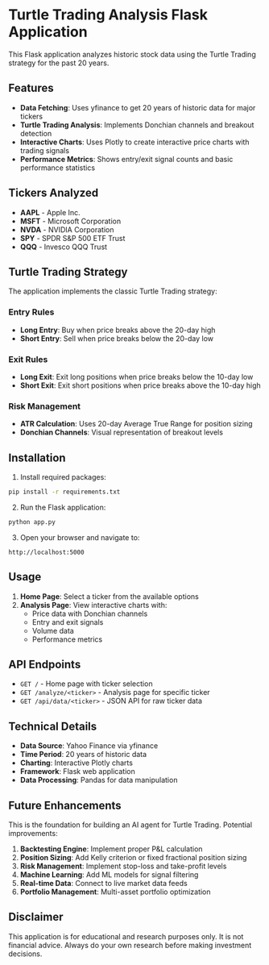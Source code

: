# Turtle Trading Analysis Flask Application

This Flask application analyzes historic stock data using the Turtle Trading strategy for the past 20 years.

## Features

- **Data Fetching**: Uses yfinance to get 20 years of historic data for major tickers
- **Turtle Trading Analysis**: Implements Donchian channels and breakout detection
- **Interactive Charts**: Uses Plotly to create interactive price charts with trading signals
- **Performance Metrics**: Shows entry/exit signal counts and basic performance statistics

## Tickers Analyzed

- **AAPL** - Apple Inc.
- **MSFT** - Microsoft Corporation
- **NVDA** - NVIDIA Corporation
- **SPY** - SPDR S&P 500 ETF Trust
- **QQQ** - Invesco QQQ Trust

## Turtle Trading Strategy

The application implements the classic Turtle Trading strategy:

### Entry Rules

- **Long Entry**: Buy when price breaks above the 20-day high
- **Short Entry**: Sell when price breaks below the 20-day low

### Exit Rules

- **Long Exit**: Exit long positions when price breaks below the 10-day low
- **Short Exit**: Exit short positions when price breaks above the 10-day high

### Risk Management

- **ATR Calculation**: Uses 20-day Average True Range for position sizing
- **Donchian Channels**: Visual representation of breakout levels

## Installation

1. Install required packages:

```bash
pip install -r requirements.txt
```

2. Run the Flask application:

```bash
python app.py
```

3. Open your browser and navigate to:

```
http://localhost:5000
```

## Usage

1. **Home Page**: Select a ticker from the available options
2. **Analysis Page**: View interactive charts with:
   - Price data with Donchian channels
   - Entry and exit signals
   - Volume data
   - Performance metrics

## API Endpoints

- `GET /` - Home page with ticker selection
- `GET /analyze/<ticker>` - Analysis page for specific ticker
- `GET /api/data/<ticker>` - JSON API for raw ticker data

## Technical Details

- **Data Source**: Yahoo Finance via yfinance
- **Time Period**: 20 years of historic data
- **Charting**: Interactive Plotly charts
- **Framework**: Flask web application
- **Data Processing**: Pandas for data manipulation

## Future Enhancements

This is the foundation for building an AI agent for Turtle Trading. Potential improvements:

1. **Backtesting Engine**: Implement proper P&L calculation
2. **Position Sizing**: Add Kelly criterion or fixed fractional position sizing
3. **Risk Management**: Implement stop-loss and take-profit levels
4. **Machine Learning**: Add ML models for signal filtering
5. **Real-time Data**: Connect to live market data feeds
6. **Portfolio Management**: Multi-asset portfolio optimization

## Disclaimer

This application is for educational and research purposes only. It is not financial advice. Always do your own research before making investment decisions.
